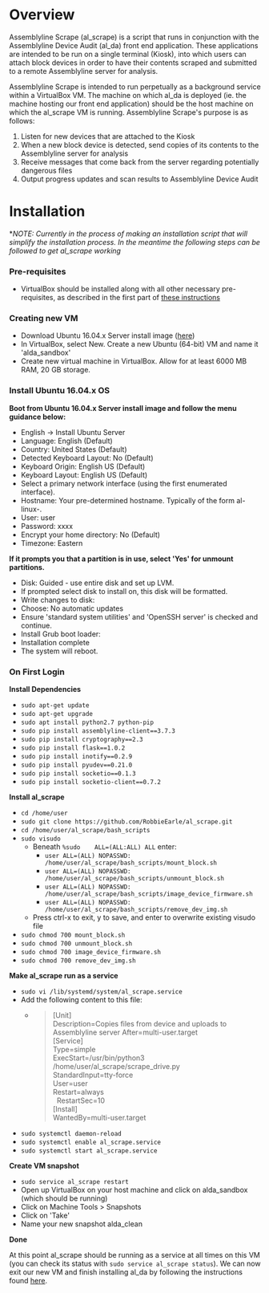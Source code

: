 # Overview

Assemblyline Scrape (al_scrape) is a script that runs in conjunction with the Assemblyline Device Audit (al_da) 
front end application. These applications are intended to be run on a single terminal (Kiosk), into which users can
attach block devices in order to have their contents scraped and submitted to a remote Assemblyline server for 
analysis.

Assemblyline Scrape is intended to run perpetually as a background service within a VirtualBox VM. The machine on which
al_da is deployed (ie. the machine hosting our front end application) should be the host machine on which the al_scrape
VM is running. Assemblyline Scrape's purpose is as follows:

1. Listen for new devices that are attached to the Kiosk
2. When a new block device is detected, send copies of its contents to the Assemblyline server for analysis
3. Receive messages that come back from the server regarding potentially dangerous files
4. Output progress updates and scan results to Assemblyline Device Audit

# Installation

**NOTE: Currently in the process of making an installation script that will simplify the installation process. In the
meantime the following steps can be followed to get al_scrape working*

### Pre-requisites

- VirtualBox should be installed along with all other necessary pre-requisites, as described in the first part of
[these instructions](https://github.com/RobbieEarle/al_da)

### Creating new VM

- Download Ubuntu 16.04.x Server install image ([here](http://releases.ubuntu.com/))
- In VirtualBox, select New. Create a new Ubuntu (64-bit) VM and name it 'alda_sandbox'
- Create new virtual machine in VirtualBox. Allow for at least 6000 MB RAM, 20 GB storage.

### Install Ubuntu 16.04.x OS

**Boot from Ubuntu 16.04.x Server install image and follow the menu guidance below:**

- English -> Install Ubuntu Server
- Language: English (Default)
- Country: United States (Default)
- Detected Keyboard Layout: No (Default)
- Keyboard Origin: English US (Default)
- Keyboard Layout: English US (Default)
- Select a primary network interface (using the first enumerated interface).
- Hostname: Your pre-determined hostname. Typically of the form al-linux-<N>.
- User: user
- Password: xxxx
- Encrypt your home directory: No (Default)
- Timezone: Eastern

**If it prompts you that a partition is in use, select 'Yes' for unmount partitions.**

- Disk: Guided - use entire disk and set up LVM.
- If prompted select disk to install on, this disk will be formatted.
- Write changes to disk: <YES>
- Choose: No automatic updates
- Ensure 'standard system utilities' and 'OpenSSH server' is checked and continue.
- Install Grub boot loader: <YES>
- Installation complete <Continue>
- The system will reboot.

### On First Login

**Install Dependencies**

- `sudo apt-get update`
- `sudo apt-get upgrade`
- `sudo apt install python2.7 python-pip`
- `sudo pip install assemblyline-client==3.7.3`
- `sudo pip install cryptography==2.3`
- `sudo pip install flask==1.0.2`
- `sudo pip install inotify==0.2.9`
- `sudo pip install pyudev==0.21.0`
- `sudo pip install socketio==0.1.3`
- `sudo pip install socketio-client==0.7.2`

**Install al_scrape**

- `cd /home/user`
- `sudo git clone https://github.com/RobbieEarle/al_scrape.git`
- `cd /home/user/al_scrape/bash_scripts`
- `sudo visudo`
    - Beneath `%sudo    ALL=(ALL:ALL) ALL` enter:
        - `user ALL=(ALL) NOPASSWD: /home/user/al_scrape/bash_scripts/mount_block.sh`
        - `user ALL=(ALL) NOPASSWD: /home/user/al_scrape/bash_scripts/unmount_block.sh`
        - `user ALL=(ALL) NOPASSWD: /home/user/al_scrape/bash_scripts/image_device_firmware.sh`
        - `user ALL=(ALL) NOPASSWD: /home/user/al_scrape/bash_scripts/remove_dev_img.sh`
    - Press ctrl-x to exit, y to save, and enter to overwrite existing visudo file
- `sudo chmod 700 mount_block.sh`
- `sudo chmod 700 unmount_block.sh`
- `sudo chmod 700 image_device_firmware.sh`
- `sudo chmod 700 remove_dev_img.sh`

**Make al_scrape run as a service**
    
- `sudo vi /lib/systemd/system/al_scrape.service`
- Add the following content to this file:
    - > [Unit]\
Description=Copies files from device and uploads to Assemblyline server
After=multi-user.target\
[Service]\
Type=simple\
ExecStart=/usr/bin/python3 /home/user/al_scrape/scrape_drive.py\
StandardInput=tty-force\
User=user\
Restart=always\
&nbsp; RestartSec=10\
[Install]\
WantedBy=multi-user.target
- `sudo systemctl daemon-reload`
- `sudo systemctl enable al_scrape.service`
- `sudo systemctl start al_scrape.service`

**Create VM snapshot**

- `sudo service al_scrape restart`
- Open up VirtualBox on your host machine and click on alda_sandbox (which should be running)
- Click on Machine Tools > Snapshots
- Click on 'Take'
- Name your new snapshot alda_clean

**Done**

At this point al_scrape should be running as a service at all times on this VM (you can check its status with
`sudo service al_scrape status`). We can now exit our new VM and finish installing al_da by following the instructions 
found [here](https://github.com/RobbieEarle/al_da).

